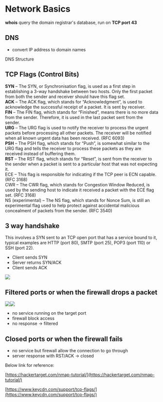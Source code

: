 # Network Basics

**whois** query the domain registrar's database, run on **TCP port 43**

## DNS

* convert IP address to domain names

DNS Structure

## TCP Flags \(Control Bits\)

**SYN** – The SYN, or Synchronisation flag, is used as a first step in establishing a 3-way handshake between two hosts. Only the first packet from both the sender and receiver should have this flag set.  
**ACK** – The ACK flag, which stands for “Acknowledgment”, is used to acknowledge the successful receipt of a packet. It is sent by receiver.  
**FIN** – The FIN flag, which stands for “Finished”, means there is no more data from the sender. Therefore, it is used in the last packet sent from the sender.  
**URG** – The URG flag is used to notify the receiver to process the urgent packets before processing all other packets. The receiver will be notified when all known urgent data has been received. \(RFC 6093\)  
**PSH** – The PSH flag, which stands for “Push”, is somewhat similar to the URG flag and tells the receiver to process these packets as they are received instead of buffering them.  
**RST** – The RST flag, which stands for “Reset”, is sent from the receiver to the sender when a packet is sent to a particular host that was not expecting it.  
ECE – This flag is responsible for indicating if the TCP peer is ECN capable. \(RFC 3168\)  
CWR – The CWR flag, which stands for Congestion Window Reduced, is used by the sending host to indicate it received a packet with the ECE flag set. \(RFC 3168\)  
NS \(experimental\) – The NS flag, which stands for Nonce Sum, is still an experimental flag used to help protect against accidental malicious concealment of packets from the sender. \(RFC 3540\)

## 3 way handshake

This involves a SYN sent to an TCP open port that has a service bound to it, typical examples are HTTP \(port 80\), SMTP \(port 25\), POP3 \(port 110\) or SSH \(port 22\).

* Client sends SYN
* Server returns SYN/ACK
* Client sends ACK

![](https://github.com/wongkenny240/Penetration-Testing-Notes/tree/46f291a769efee2fa73a30a1e957eae1260ee5a5/assets/2018-03-07%2017_49_56-Start.png)

## Filtered ports or when the firewall drops a packet

![](https://github.com/wongkenny240/Penetration-Testing-Notes/tree/46f291a769efee2fa73a30a1e957eae1260ee5a5/assets/2018-03-07%2017_50_28-Start.png)![](https://github.com/wongkenny240/Penetration-Testing-Notes/tree/46f291a769efee2fa73a30a1e957eae1260ee5a5/assets/2018-03-07%2017_50_17-Start.png)

* no service running on the target port
* firewall block access
* no response -&gt; filtered

## Closed ports or when the firewall fails

* no service but firewall allow the connection to go through
* server response with RST/ACK -&gt;  closed

Below link for reference:

[https://hackertarget.com/nmap-tutorial/](https://hackertarget.com/nmap-tutorial/)

[https://www.keycdn.com/support/tcp-flags/](https://www.keycdn.com/support/tcp-flags/)

